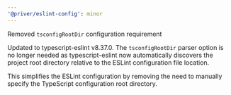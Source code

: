 ```yaml
---
'@priver/eslint-config': minor
---
```


Removed `tsconfigRootDir` configuration requirement

Updated to typescript-eslint v8.37.0. The `tsconfigRootDir` parser option is no longer needed as
typescript-eslint now automatically discovers the project root directory relative to the ESLint
configuration file location.

This simplifies the ESLint configuration by removing the need to manually specify the TypeScript
configuration root directory.
